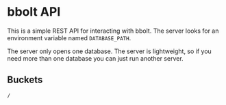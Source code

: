 # bbolt API

This is a simple REST API for interacting with bbolt. The server looks for an environment variable named `DATABASE_PATH`. 

The server only opens one database. The server is lightweight, so if you need more than one database you can just run
another server.

## Buckets

`/`